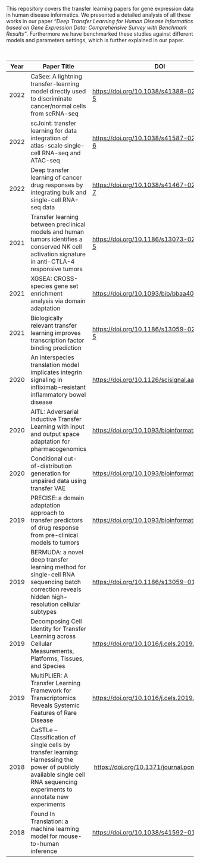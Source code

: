 This repository covers the transfer learning papers for gene expression data in
human disease informatics. We presented a detailed analysis of all these works
in our paper *“Deep Transfer Learning for Human Disease Informatics based on
Gene Expression Data: Comprehensive Survey with Benchmark Results”*. Furthermore
we have benchmarked these studies against different models and parameters
settings, which is further explained in our paper.

 

| **Year** | **Paper Title**                                                                                                                                                             | **DOI**                                          | **GitHub**                                                                          |
|----------|-----------------------------------------------------------------------------------------------------------------------------------------------------------------------------|--------------------------------------------------|-------------------------------------------------------------------------------------|
| 2022     | CaSee: A lightning transfer-learning model directly used to discriminate cancer/normal cells from scRNA-seq                                                                 | https://doi.org/10.1038/s41388-022-02478-5       | https://github.com/yuansh3354/CaSee                                                 |
| 2022     | scJoint: transfer learning for data integration of atlas-scale single-cell RNA-seq and ATAC-seq                                                                             | https://doi.org/10.1038/s41587-021-01161-6       | https://github.com/SydneyBioX/scJoint                                               |
| 2022     | Deep transfer learning of cancer drug responses by integrating bulk and single-cell RNA-seq data                                                                            | https://doi.org/10.1038/s41467-022-34277-7       | https://github.com/OSU-BMBL/scDEAL                                                  |
| 2021     | Transfer learning between preclinical models and human tumors identifies a conserved NK cell activation signature in anti-CTLA-4 responsive tumors                          | https://doi.org/10.1186/s13073-021-00944-5       | https://github.com/edavis71/projectR_ICI                                            |
| 2021     | XGSEA: CROSS-species gene set enrichment analysis via domain adaptation                                                                                                     | <https://doi.org/10.1093/bib/bbaa406>            | https://github.com/LiminLi-xjtu/XGSEA                                               |
| 2021     | Biologically relevant transfer learning improves transcription factor binding prediction                                                                                    | https://doi.org/10.1186/s13059-021-02499-5       | https://github.com/wassermanlab/TF-Binding-Transfer-Learning                        |
| 2020     | An interspecies translation model implicates integrin signaling in infliximab-resistant inflammatory bowel disease                                                          | https://doi.org/10.1126/scisignal.aay3258        |                                                                                     |
| 2020     | AITL: Adversarial Inductive Transfer Learning with input and output space adaptation for pharmacogenomics                                                                   | <https://doi.org/10.1093/bioinformatics/btaa442> | https://github.com/hosseinshn/AITL                                                  |
| 2020     | Conditional out-of-distribution generation for unpaired data using transfer VAE                                                                                             | <https://doi.org/10.1093/bioinformatics/btaa800> | https://github.com/theislab/trvae https://github.com/theislab/trvae_reproducibility |
| 2019     | PRECISE: a domain adaptation approach to transfer predictors of drug response from pre-clinical models to tumors                                                            | <https://doi.org/10.1093/bioinformatics/btz372>  | https://github.com/NKI-CCB/PRECISE                                                  |
| 2019     | BERMUDA: a novel deep transfer learning method for single-cell RNA sequencing batch correction reveals hidden high-resolution cellular subtypes                             | https://doi.org/10.1186/s13059-019-1764-6        | https://github.com/txWang/BERMUDA                                                   |
| 2019     | Decomposing Cell Identity for Transfer Learning across Cellular Measurements, Platforms, Tissues, and Species                                                               | <https://doi.org/10.1016/j.cels.2019.04.004>     | https://github.com/genesofeve/projectR                                              |
| 2019     | MultiPLIER: A Transfer Learning Framework for Transcriptomics Reveals Systemic Features of Rare Disease                                                                     | https://doi.org/10.1016/j.cels.2019.04.003       | (Docker Image) https://hub.docker.com/r/jtaroni/multi-plier/                        |
| 2018     | CaSTLe – Classification of single cells by transfer learning: Harnessing the power of publicly available single cell RNA sequencing experiments to annotate new experiments |  <https://doi.org/10.1371/journal.pone.0208349>  | https://github.com/yuvallb/CaSTLe                                                   |
| 2018     | Found In Translation: a machine learning model for mouse-to-human inference                                                                                                 | https://doi.org/10.1038/s41592-018-0214-9        | https://github.com/shenorrLabTRDF/FIT.mouse2man                                     |

 

